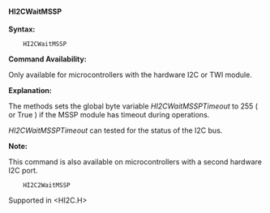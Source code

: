 <div class="section">

<div class="titlepage">

<div>

<div>

#### <span id="_hi2cwaitmssp"></span>HI2CWaitMSSP

</div>

</div>

</div>

<span class="strong">**Syntax:**</span>

``` screen
    HI2CWaitMSSP
```

<span class="strong">**Command Availability:**</span>

Only available for microcontrollers with the hardware I2C or TWI module.

<span class="strong">**Explanation:**</span>

The methods sets the global byte variable <span
class="emphasis">*HI2CWaitMSSPTimeout*</span> to 255 ( or True ) if the
MSSP module has timeout during operations.

<span class="emphasis">*HI2CWaitMSSPTimeout*</span> can tested for the
status of the I2C bus.

<span class="strong">**Note:**</span>

This command is also available on microcontrollers with a second
hardware I2C port.

``` screen
    HI2C2WaitMSSP
```

Supported in &lt;HI2C.H&gt;

</div>
